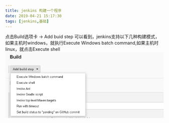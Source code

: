 ```yaml
---
title: jenkins 构建一个程序
date: 2019-04-21 15:17:30
tags: [jenkins,基础]
---
```


点击Build选项卡 -> Add buid step 可以看到，jenkins支持以下几种构建模式，如果主机时windows，就执行Execute Windows batch command,如果主机时linux，就点击Execute shell
![img](/images/1557301014425.png)